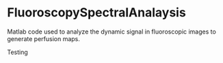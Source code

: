 # FluoroscopySpectralAnalaysis
Matlab code used to analyze the dynamic signal in fluoroscopic images to generate perfusion maps.

Testing
